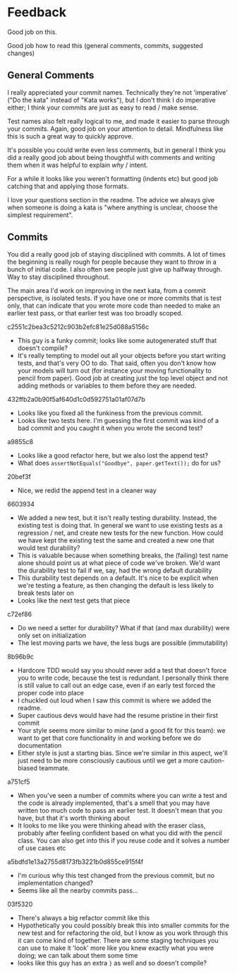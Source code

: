 # Feedback

Good job on this.

Good job
how to read this (general comments, commits, suggested changes)

## General Comments

I really appreciated your commit names. Technically they're not 'imperative' ("Do the kata" instead of "Kata works"), but I don't think I do imperative either; I think your commits are just as easy to read / make sense. 

Test names also felt really logical to me, and made it easier to parse through your commits. Again, good job on your attention to detail. Mindfulness like this is such a great way to quickly approve.

It's possible you could write even less comments, but in general I think you did a really good job about being thoughtful with comments and writing them when it was helpful to explain _why_ / intent.

For a while it looks like you weren't formatting (indents etc) but good job catching that and applying those formats.

I love your questions section in the readme. The advice we always give when someone is doing a kata is "where anything is unclear, choose the simplest requirement". 

## Commits

You did a really good job of staying disciplined with commits. A lot of times the beginning is really rough for people because they want to throw in a bunch of initial code. I also often see people just give up halfway through. Way to stay disciplined throughout.

The main area I'd work on improving in the next kata, from a commit perspective, is isolated tests. If you have one or more commits that is test only, that can indicate that you wrote more code than needed to make an earlier test pass, or that earlier test was too broadly scoped.

c2551c2bea3c5212c903b2efc81e25d088a5156c
- This guy is a funky commit; looks like some autogenerated stuff that doesn't compile?
- It's really tempting to model out all your objects before you start writing tests, and that's very OO to do. That said, often you don't know how your models will turn out (for instance your moving functionality to pencil from paper). Good job at creating just the top level object and not adding methods or variables to them before they are needed.

432ffb2a0b90f5af640d1c0d592751a01af07d7b
- Looks like you fixed all the funkiness from the previous commit.
- Looks like two tests here. I'm guessing the first commit was kind of a bad commit and you caught it when you wrote the second test?

a9855c8
- Looks like a good refactor here, but we also lost the append test?
- What does `assertNotEquals("Goodbye", paper.getText());` do for us?

20bef3f
- Nice, we redid the append test in a cleaner way

6603934
- We added a new test, but it isn't really testing durability. Instead, the existing test is doing that. In general we want to use existing tests as a regression / net, and create new tests for the new function. How could we have kept the existing test the same and created a new one that would test durability?
- This is valuable because when something breaks, the (failing) test name alone should point us at what piece of code we've broken. We'd want the durability test to fail if we, say, had the wrong default durability
- This durability test depends on a default. It's nice to be explicit when we're testing a feature, as then changing the default is less likely to break tests later on
- Looks like the next test gets that piece

c72ef86
- Do we need a setter for durability? What if that (and max durability) were only set on initialization
- The lest moving parts we have, the less bugs are possible (immutability)

8b96b9c
- Hardcore TDD would say you should never add a test that doesn't force you to write code, because the test is redundant. I personally think there is still value to call out an edge case, even if an early test forced the proper code into place
- I chuckled out loud when I saw this commit is where we added the readme.
- Super cautious devs would have had the resume pristine in their first commit
- Your style seems more similar to mine (and a good fit for this team): we want to get that core functionality in and working before we do documentation
- Either style is just a starting bias. Since we're similar in this aspect, we'll just need to be more consciously cautious until we get a more caution-biased teammate.

a751cf5
- When you've seen a number of commits where you can write a test and the code is already implemented, that's a smell that you may have written too much code to pass an earlier test. It doesn't mean that you have, but that it's worth thinking about
- It looks to me like you were thinking ahead with the eraser class, probably after feeling confident based on what you did with the pencil class. You can also get into this if you reuse code and it solves a number of use cases etc

a5bdfd1e13a2755d8173fb3221b0d855ce915f4f
- I'm curious why this test changed from the previous commit, but no implementation changed?
- Seems like all the nearby commits pass...

03f5320
- There's always a big refactor commit like this
- Hypothetically you could possibly break this into smaller commits for the new test and for refactoring the old, but I know as you work through this it can come kind of together. There are some staging techniques you can use to make it 'look' more like you knew exactly what you were doing; we can talk about them some time
- looks like this guy has an extra `}` as well and so doesn't compile?
